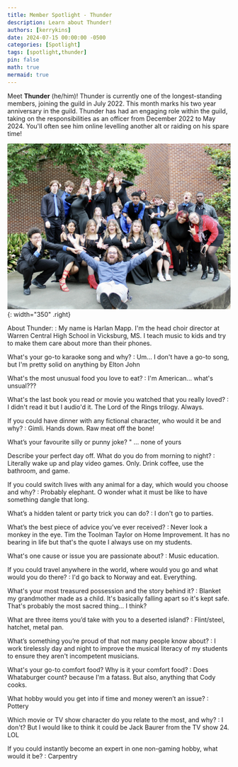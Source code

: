 ```yaml
---
title: Member Spotlight - Thunder
description: Learn about Thunder!
authors: [kerrykins]
date: 2024-07-15 00:00:00 -0500
categories: [Spotlight]
tags: [spotlight,thunder]
pin: false
math: true
mermaid: true
---
```


Meet **Thunder** (he/him)! Thunder is currently one of the longest-standing members, joining the guild in July 2022. This month marks his two year anniversary in the guild. Thunder has had an engaging role within the guild, taking on the responsibilities as an officer from December 2022 to May 2024. You'll often see him online levelling another alt or raiding on his spare time!

![Thunder](/images/thunder.jpg){: width="350" .right}

About Thunder:
: My name is Harlan Mapp. I'm the head choir director at Warren Central High School in Vicksburg, MS. I teach music to kids and try to make them care about more than their phones.

What's your go-to karaoke song and why?
: Um... I don't have a go-to song, but I'm pretty solid on anything by Elton John

What's the most unusual food you love to eat?
: I'm American... what's unsual??? 

What's the last book you read or movie you watched that you really loved?
: I didn't read it but I audio'd it. The Lord of the Rings trilogy. Always.

If you could have dinner with any fictional character, who would it be and why?
: Gimli. Hands down. Raw meat off the bone!

What’s your favourite silly or punny joke?
" ... none of yours

Describe your perfect day off. What do you do from morning to night?
: Literally wake up and play video games. Only. Drink coffee, use the bathroom, and game. 

If you could switch lives with any animal for a day, which would you choose and why?
: Probably elephant. O wonder what it must be like to have something dangle that long.

What’s a hidden talent or party trick you can do?
: I don't go to parties. 

What’s the best piece of advice you’ve ever received?
: Never look a monkey in the eye. Tim the Toolman Taylor on Home Improvement. It has no bearing in life but that's the quote I always use on my students. 

What's one cause or issue you are passionate about?
: Music education. 

If you could travel anywhere in the world, where would you go and what would you do there?
: I'd go back to Norway and eat. Everything. 

What's your most treasured possession and the story behind it?
: Blanket my grandmother made as a child. It's basically falling apart so it's kept safe. That's probably the most sacred thing... I think?

What are three items you’d take with you to a deserted island?
: Flint/steel, hatchet, metal pan. 

What’s something you’re proud of that not many people know about?
: I work tirelessly day and night to improve the musical literacy of my students to ensure they aren't incompetent musicians.

What's your go-to comfort food? Why is it  your comfort food?
: Does Whataburger count? because I'm a fatass. But also, anything that Cody cooks. 

What hobby would you get into if time and money weren’t an issue?
: Pottery

Which movie or TV show character do you relate to the most, and why?
: I don't? But I would like to think it could be Jack Baurer from the TV show 24.  LOL

If you could instantly become an expert in one non-gaming hobby, what would it be?
: Carpentry
